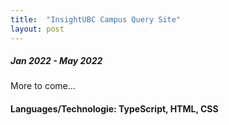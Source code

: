 ```yaml
---
title:  "InsightUBC Campus Query Site"
layout: post
---
```


##### Jan 2022 - May 2022

More to come...

#### Languages/Technologie: TypeScript, HTML, CSS
